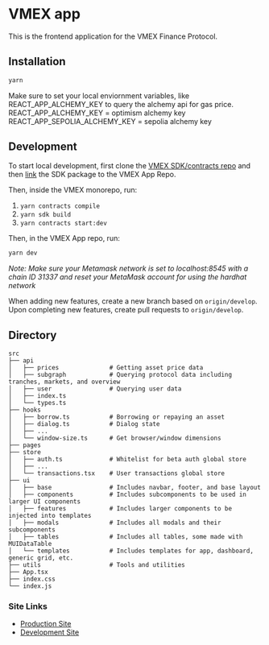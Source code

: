 # VMEX app

This is the frontend application for the VMEX Finance Protocol.

## Installation

```bash
yarn
```

Make sure to set your local enviornment variables, like REACT_APP_ALCHEMY_KEY to query the alchemy api for gas price.
REACT_APP_ALCHEMY_KEY = optimism alchemy key
REACT_APP_SEPOLIA_ALCHEMY_KEY = sepolia alchemy key

## Development

To start local development, first clone the [VMEX SDK/contracts repo](https://github.com/VMEX-finance/vmex) and then [link](https://classic.yarnpkg.com/lang/en/docs/cli/link/) the SDK package to the VMEX App Repo.

Then, inside the VMEX monorepo, run:

1. `yarn contracts compile`
2. `yarn sdk build`
3. `yarn contracts start:dev`

Then, in the VMEX App repo, run:

```bash
yarn dev
```

_Note: Make sure your Metamask network is set to localhost:8545 with a chain ID 31337 and reset your MetaMask account for using the hardhat network_

When adding new features, create a new branch based on `origin/develop`. Upon completing new features, create pull requests to `origin/develop`.

## Directory

```
src
├── api
│   ├── prices              # Getting asset price data
│   ├── subgraph            # Querying protocol data including tranches, markets, and overview
│   ├── user                # Querying user data
│   ├── index.ts
│   └── types.ts
├── hooks
│   ├── borrow.ts           # Borrowing or repaying an asset
│   ├── dialog.ts           # Dialog state
│   ├── ...
│   └── window-size.ts      # Get browser/window dimensions
├── pages
├── store
│   ├── auth.ts             # Whitelist for beta auth global store
│   ├── ...
│   └── transactions.tsx    # User transactions global store
├── ui
│   ├── base                # Includes navbar, footer, and base layout
│   ├── components          # Includes subcomponents to be used in larger UI components
│   ├── features            # Includes larger components to be injected into templates
│   ├── modals              # Includes all modals and their subcomponents
│   ├── tables              # Includes all tables, some made with MUIDataTable
│   └── templates           # Includes templates for app, dashboard, generic grid, etc.
├── utils                   # Tools and utilities
├── App.tsx
├── index.css
└── index.js
```

### Site Links

- [Production Site](https://app.vmex.finance)
- [Development Site](https://vmex-app-develop.on.fleek.co/)

